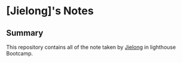 # [Jielong]'s Notes
## Summary

This repository contains all of the note taken by [Jielong](https://github.com/adavidliang) in lighthouse Bootcamp.
